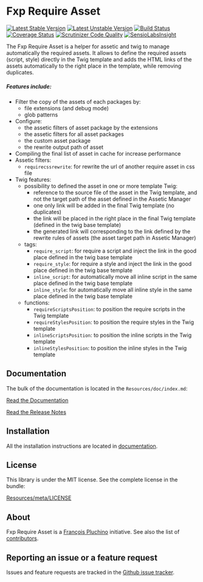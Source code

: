 Fxp Require Asset
=================

[![Latest Stable Version](https://poser.pugx.org/fxp/require-asset/v/stable.svg)](https://packagist.org/packages/fxp/require-asset)
[![Latest Unstable Version](https://poser.pugx.org/fxp/require-asset/v/unstable.svg)](https://packagist.org/packages/fxp/require-asset)
[![Build Status](https://travis-ci.org/francoispluchino/fxp-require-asset.svg)](https://travis-ci.org/francoispluchino/fxp-require-asset)
[![Coverage Status](https://img.shields.io/coveralls/francoispluchino/fxp-require-asset.svg)](https://coveralls.io/r/francoispluchino/fxp-require-asset?branch=master)
[![Scrutinizer Code Quality](https://scrutinizer-ci.com/g/francoispluchino/fxp-require-asset/badges/quality-score.png)](https://scrutinizer-ci.com/g/francoispluchino/fxp-require-asset)
[![SensioLabsInsight](https://insight.sensiolabs.com/projects/43b207f9-6d4c-4d99-927d-e7bbd710d6ee/mini.png)](https://insight.sensiolabs.com/projects/43b207f9-6d4c-4d99-927d-e7bbd710d6ee)

The Fxp Require Asset is a helper for assetic and twig to manage automatically the
required assets. It allows to define the required assets (script, style) directly
in the Twig template and adds the HTML links of the assets automatically to the
right place in the template, while removing duplicates.

##### Features include:

- Filter the copy of the assets of each packages by:
  - file extensions (and debug mode)
  - glob patterns
- Configure:
  - the assetic filters of asset package by the extensions
  - the assetic filters for all asset packages
  - the custom asset package
  - the rewrite output path of asset
- Compiling the final list of asset in cache for increase performance
- Assetic filters:
  - `requirecssrewrite`: for rewrite the url of another require asset in css file
- Twig features:
  - possibility to defined the asset in one or more template Twig:
    - reference to the source file of the asset in the Twig template, and not the target path of the asset defined in the Assetic Manager
    - one only link will be added in the final Twig template (no duplicates)
    - the link will be placed in the right place in the final Twig template (defined in the twig base template)
    - the generated link will corresponding to the link defined by the rewrite rules of assets (the asset target path in Assetic Manager)
  - tags:
    - `require_script`: for require a script and inject the link in the good place defined in the twig base template
    - `require_style`: for require a style and inject the link in the good place defined in the twig base template
    - `inline_script`: for automatically move all inline script in the same place defined in the twig base template
    - `inline_style`: for automatically move all inline style in the same place defined in the twig base template
  - functions:
    - `requireScriptsPosition`: to position the require scripts in the Twig template
    - `requireStylesPosition`: to position the require styles in the Twig template
    - `inlineScriptsPosition`: to position the inline scripts in the Twig template
    - `inlineStylesPosition`: to position the inline styles in the Twig template

Documentation
-------------

The bulk of the documentation is located in the `Resources/doc/index.md`:

[Read the Documentation](Resources/doc/index.md)

[Read the Release Notes](https://github.com/francoispluchino/fxp-require-asset/releases)

Installation
------------

All the installation instructions are located in [documentation](Resources/doc/index.md).

License
-------

This library is under the MIT license. See the complete license in the bundle:

[Resources/meta/LICENSE](Resources/meta/LICENSE)

About
-----

Fxp Require Asset is a [François Pluchino](https://github.com/francoispluchino) initiative.
See also the list of [contributors](https://github.com/francoispluchino/fxp-require-asset/contributors).

Reporting an issue or a feature request
---------------------------------------

Issues and feature requests are tracked in the [Github issue tracker](https://github.com/francoispluchino/fxp-require-asset/issues).
